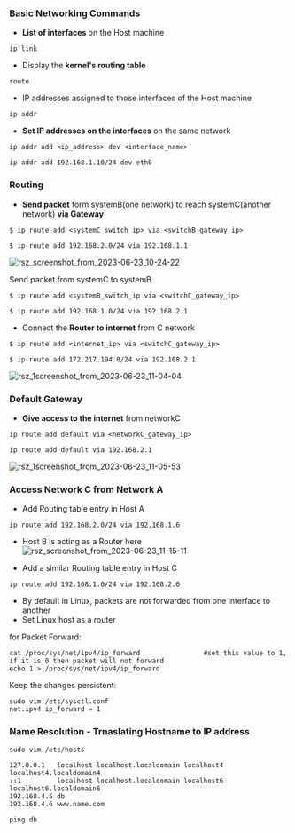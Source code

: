 ### Basic Networking Commands

- **List of interfaces** on the Host machine
```
ip link
```
- Display the **kernel's routing table**
```
route
```

- IP addresses assigned to those interfaces of the Host machine
```
ip addr
```
- **Set IP addresses on the interfaces** on the same network
```
ip addr add <ip_address> dev <interface_name>
```
```
ip addr add 192.168.1.10/24 dev eth0
```

### Routing


- **Send packet** form systemB(one network) to reach systemC(another network) **via Gateway**
```
$ ip route add <systemC_switch_ip> via <switchB_gateway_ip>
```
```
$ ip route add 192.168.2.0/24 via 192.168.1.1
```

![rsz_screenshot_from_2023-06-23_10-24-22](https://github.com/Mohsem35/DevOps/assets/58659448/f5aee566-01ef-48dc-95d8-6ae1d0ad6494)

Send packet from systemC to systemB
```
$ ip route add <systemB_switch_ip via <switchC_gateway_ip>
```

```
$ ip route add 192.168.1.0/24 via 192.168.2.1
```

- Connect the **Router to internet** from C network
```
$ ip route add <internet_ip> via <switchC_gateway_ip>
```
```
$ ip route add 172.217.194.0/24 via 192.168.2.1
```

![rsz_1screenshot_from_2023-06-23_11-04-04](https://github.com/Mohsem35/DevOps/assets/58659448/e1b6618f-3fcc-47e8-b816-59d8c48273d4)


### Default Gateway

- **Give access to the internet** from networkC 
```
ip route add default via <networkC_gateway_ip>
```

```
ip route add default via 192.168.2.1
```

![rsz_1screenshot_from_2023-06-23_11-05-53](https://github.com/Mohsem35/DevOps/assets/58659448/5370099b-34ba-4693-bf54-7bbe32225f99)


### Access Network C from Network A

- Add Routing table entry in Host A
```
ip route add 192.168.2.0/24 via 192.168.1.6
```
- Host B is acting as a Router here
![rsz_screenshot_from_2023-06-23_11-15-11](https://github.com/Mohsem35/DevOps/assets/58659448/f3d56854-81e5-4ca7-a58e-ec6b11c6fd36)

- Add a similar Routing table entry in Host C
```
ip route add 192.168.1.0/24 via 192.168.2.6
```
- By default in Linux, packets are not forwarded from one interface to another
- Set Linux host as a router

for Packet Forward:
```
cat /proc/sys/net/ipv4/ip_forward                #set this value to 1, if it is 0 then packet will not forward
echo 1 > /proc/sys/net/ipv4/ip_forward
```
Keep the changes persistent:
```
sudo vim /etc/sysctl.conf
net.ipv4.ip_forward = 1
```


### Name Resolution - Trnaslating Hostname to IP address
```
sudo vim /etc/hosts
```
```
127.0.0.1   localhost localhost.localdomain localhost4 localhost4.localdomain4
::1         localhost localhost.localdomain localhost6 localhost6.localdomain6
192.168.4.5 db
192.168.4.6 www.name.com
```
```
ping db

